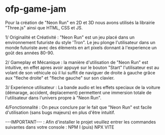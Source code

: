 # ofp-game-jam


Pour la création de "Neon Run" en 2D et 3D nous avons utilisés la librairie "Three.js" ainsi que HTML, CSS et JS. 


1/ Originalité et Créativité : 
"Neon Run" est un jeu placé dans un environnement futuriste du style 'Tron". Le jeu plonge l'utilisateur dans un monde futuriste avec des élèments en art pixels donnant à l'experience un goût des années 80-90.


2/ Gameplay et Mécanique :
la manière d'utilisation de "Neon Run" est intuitive, en effet apres avoir appuyé sur le bouton "Start" l'utilisateur est au volant de son véhicule où il lui suffit de naviguer de droite à gauche grâce aux "fleche droite" et "fleche gauche" sur son clavier.

3/ Experience utilisateur :
La bande audio et les effets speciaux de la voiture (démarage, accident, deplacement) permettent une immersion totale de l'utilisateur dans l'univers propre à "Neon Run".

4/Fonctionnalité : 
On peux conclure par le fait que "Neon Run" est facile d'utilisation (sans bugs majeurs) en plus d'être intuitif.


 ---IMPORTANT--- : Afin d'installer le projet veuillez entrer les commandes suivantes dans votre console : 
NPM I (puis) 
NPX VITE 
 

